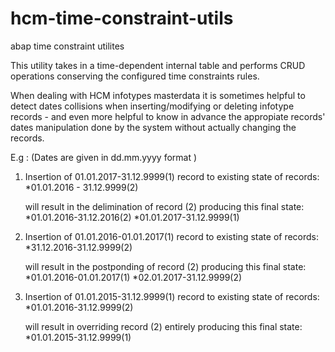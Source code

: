 # hcm-time-constraint-utils
abap time constraint utilites

This utility takes in a time-dependent internal table and performs CRUD operations 
conserving the configured time constraints rules.

When dealing with HCM infotypes masterdata it is sometimes helpful to detect 
dates collisions when inserting/modifying or deleting infotype records - and even more helpful 
to know in advance the appropiate records' dates manipulation done by the system without
actually changing the records.

E.g : (Dates are given in dd.mm.yyyy format )
  1.  Insertion of 01.01.2017-31.12.9999(1) record to existing state of records:
      *01.01.2016 - 31.12.9999(2)
      
      will result in the delimination of record (2) 
      producing this final state: 
      *01.01.2016-31.12.2016(2)
      *01.01.2017-31.12.9999(1)
      
  2.  Insertion of 01.01.2016-01.01.2017(1) record to existing state of records:
      *31.12.2016-31.12.9999(2)
      
      will result in the postponding of record (2)
      producing this final state:
      *01.01.2016-01.01.2017(1)
      *02.01.2017-31.12.9999(2)
      
  3.  Insertion of 01.01.2015-31.12.9999(1) record to existing state of records:
      *01.01.2016-31.12.9999(2)
      
      will result in overriding record (2) entirely
      producing this final state:
      *01.01.2015-31.12.9999(1)

